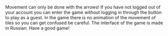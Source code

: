 Movement can only be done with the arrows! 
If you have not logged out of your account you can enter the game without logging in through the button to play as a guest. 
In the game there is no animation of the movement of tiles so you can get confused be careful. 
The interface of the game is made in Russian. 
Have a good game!
